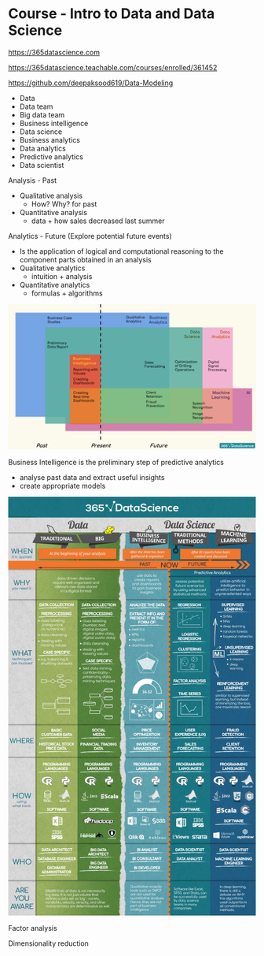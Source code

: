 # Course - Intro to Data and Data Science

<https://365datascience.com>

<https://365datascience.teachable.com/courses/enrolled/361452>

<https://github.com/deepaksood619/Data-Modeling>

- Data
- Data team
- Big data team
- Business intelligence
- Data science
- Business analytics
- Data analytics
- Predictive analytics
- Data scientist

Analysis - Past

- Qualitative analysis
  - How? Why? for past
- Quantitative analysis
  - data + how sales decreased last summer

Analytics - Future (Explore potential future events)

- Is the application of logical and computational reasoning to the component parts obtained in an analysis
- Qualitative analytics
  - intuition + analysis
- Quantitative analytics
  - formulas + algorithms

![image](media/Course-Intro-to-Data-and-Data-Science-image1.png)

Business Intelligence is the preliminary step of predictive analytics

- analyse past data and extract useful insights
- create appropriate models

![image](media/Course-Intro-to-Data-and-Data-Science-image2.jpeg)

Factor analysis

Dimensionality reduction
